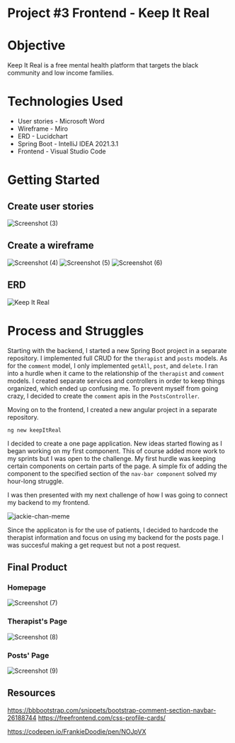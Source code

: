 # Project #3 Frontend - Keep It Real

# Objective

Keep It Real is a free mental health platform that targets the black community and low income families. 


# Technologies Used
* User stories - Microsoft Word
* Wireframe - Miro
* ERD - Lucidchart
* Spring Boot - IntelliJ IDEA 2021.3.1
* Frontend - Visual Studio Code

# Getting Started

## Create user stories

![Screenshot (3)](https://user-images.githubusercontent.com/95877715/156383275-79410969-94a2-4655-9fb7-5fde15b214eb.png)

## Create a wireframe 

![Screenshot (4)](https://user-images.githubusercontent.com/95877715/156384171-69da55c2-f14b-4aeb-9ad9-1314a5c8ab47.png)
![Screenshot (5)](https://user-images.githubusercontent.com/95877715/156384184-7e215c4a-35f3-4c73-82ae-bd2b4d3dec18.png)
![Screenshot (6)](https://user-images.githubusercontent.com/95877715/156384188-4188eed6-36bb-4668-a919-80eabdc7705e.png)


## ERD
![Keep It Real](https://user-images.githubusercontent.com/95877715/156389318-0bcdd95a-0416-462f-b88d-52096baddf38.png)

# Process and Struggles
Starting with the backend, I started a new Spring Boot project in a separate repository. I implemented full CRUD for the ```therapist``` and ```posts``` models. As for the ```comment``` model, I only implemented ```getAll```, ```post```, and ```delete```. I ran into a hurdle when it came to the relationship of the  ```therapist``` and ```comment``` models. I created separate services and controllers in order to keep things organized, which ended up confusing me. To prevent myself from going crazy, I decided to create the ```comment``` apis in the ```PostsController```. 

Moving on to the frontend, I created a new angular project in a separate repository.
```
ng new keepItReal
```
I decided to create a one page application. New ideas started flowing as I began working on my first component. This of course added more work to my sprints but I was open to the challenge. My first hurdle was keeping certain components on certain parts of the page. A simple fix of adding the component to the specified section of the ```nav-bar component``` solved my hour-long struggle. 

I was then presented with my next challenge of how I was going to connect my backend to my frontend.

![jackie-chan-meme](https://user-images.githubusercontent.com/95877715/156406333-27212c89-8f8d-4fd0-a044-94dd1eb70b83.gif)

Since the applicaton is for the use of patients, I decided to hardcode the therapist information and focus on using my backend for the posts page. I was succesful making a get request but not a post request. 

## Final Product
### Homepage
![Screenshot (7)](https://user-images.githubusercontent.com/95877715/156412071-83470923-f4ed-4c6a-b02c-bde10cc0d2eb.png)
### Therapist's Page
![Screenshot (8)](https://user-images.githubusercontent.com/95877715/156412098-0d05c771-8fdd-4122-9fac-5b7917f7bbaf.png)
### Posts' Page
![Screenshot (9)](https://user-images.githubusercontent.com/95877715/156412117-1fef2411-1c76-45e5-99e7-d7e4e2e7b1f6.png)

## Resources
https://bbbootstrap.com/snippets/bootstrap-comment-section-navbar-26188744
https://freefrontend.com/css-profile-cards/

https://codepen.io/FrankieDoodie/pen/NOJpVX
